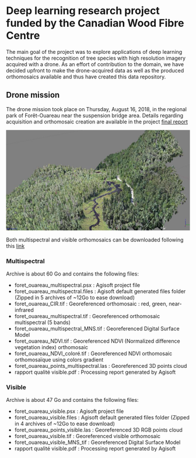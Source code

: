 
# Deep learning research project funded by the Canadian Wood Fibre Centre

The main goal of the project was to explore applications of deep learning techniques for the recognition of tree species with high resolution imagery acquired with a drone. As an effort of contribution to the domain, we have decided upfront to make the drone-acquired data as well as the produced orthomosaics available and thus have created this data repository.

## Drone mission
The drone mission took place on Thursday, August 16, 2018, in the regional park of Forêt-Ouareau near the suspension bridge area. Details regarding acquisition and orthomosaic creation are available in the project [final report](CCFB02_Final_Report.pdf)

![3D Rendering](3D_rendering.jpg)

Both multispectral and visible orthomosaics can be downloaded following this [link](https://drive.google.com/drive/folders/1aZLXnfn6IBi325XqYfrda-ChnCub-YDI)

### Multispectral
Archive is about 60 Go and contains the following files:

* foret_ouareau_multispectral.psx : Agisoft project file
* foret_ouareau_multispectral.files : Agisoft default generated files folder (Zipped in 5 archives of ~12Go to ease download)
* foret_ouareau_CIR.tif : Georeferenced orthomosaic : red, green, near-infrared 
* foret_ouareau_multispectral.tif : Georeferenced orthomosaic multispectral (5 bands)
* foret_ouareau_multispectral_MNS.tif : Georeferenced Digital Surface Model
* foret_ouareau_NDVI.tif : Georeferenced NDVI (Normalized difference vegetation index) orthomosaic
* foret_ouareau_NDVI_coloré.tif : Georeferenced NDVI orthomosaic orthomosaïque using colors gradient
* foret_ouareau_points_multispectral.las : Georeferenced 3D points cloud
* rapport qualité visible.pdf : Processing report generated by Agisoft

### Visible 
Archive is about 47 Go and contains the following files:

* foret_ouareau_visible.psx : Agisoft project file
* foret_ouareau_visible.files : Agisoft default generated files folder (Zipped in 4 archives of ~12Go to ease download)
* foret_ouareau_points_visible.las : Georeferenced 3D RGB points cloud
* foret_ouareau_visible.tif : Georeferenced visible orthomosaic
* foret_ouareau_visible_MNS_tif : Georeferenced Digital Surface Model
* rapport qualité visible.pdf : Processing report generated by Agisoft

